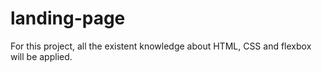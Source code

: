 # landing-page

For this project, all the existent knowledge about HTML, CSS and flexbox will be applied.